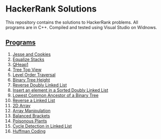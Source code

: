 # HackerRank Solutions
This repository contains the solutions to HackerRank problems.
All programs are in C++. Compiled and tested using Visual Studio on Widnows. 

<h2><u>Programs</u></h2>

1. [Jesse and Cookies](https://github.com/vineethviswan/HackerRankSolutions/blob/c1cc72f599e005981eda4b58bf5279df45028adc/JesseNCookies.cpp)
2. [Equalize Stacks](https://github.com/vineethviswan/HackerRankSolutions/blob/bed87c5ec4b5d4c26c171c606bd907b89b566684/EqualizeStack.cpp)
3. [QHeap1](https://github.com/vineethviswan/HackerRankSolutions/blob/bed87c5ec4b5d4c26c171c606bd907b89b566684/QHeap1.cpp)
4. [Tree Top View](https://github.com/vineethviswan/HackerRankSolutions/blob/bed87c5ec4b5d4c26c171c606bd907b89b566684/TreeTopView.cpp)
5. [Level Order Traversal](https://github.com/vineethviswan/HackerRankSolutions/blob/bed87c5ec4b5d4c26c171c606bd907b89b566684/LevelOrderTraversal.cpp)
6. [Binary Tree Height](https://github.com/vineethviswan/HackerRankSolutions/blob/25c097d17c97e3010ba601b1277c3e7ceb73e262/BinaryTreeHeight.cpp)
7. [Reverse Doubly Linked List](https://github.com/vineethviswan/HackerRankSolutions/blob/25c097d17c97e3010ba601b1277c3e7ceb73e262/DoublyLinkedList-Reversal.cpp)
8. [Insert an element in a Sorted Doubly Linked List](https://github.com/vineethviswan/HackerRankSolutions/blob/25c097d17c97e3010ba601b1277c3e7ceb73e262/DoublyLinkedList-SortedInsert.cpp)
9. [Lowest Common Ancestor of a Binary Tree](https://github.com/vineethviswan/HackerRankSolutions/blob/25c097d17c97e3010ba601b1277c3e7ceb73e262/LowestCommonAncestor.cpp)
10. [Reverse a Linked List](https://github.com/vineethviswan/HackerRankSolutions/blob/25c097d17c97e3010ba601b1277c3e7ceb73e262/ReverseLinkedList.cpp)
11. [2D Array](https://github.com/vineethviswan/HackerRankSolutions/blob/eae0f10acd8d97fc0c389605e61f8c3af736c3c0/2DArrayDS.cpp)
12. [Array Manipulation](https://github.com/vineethviswan/HackerRankSolutions/blob/eae0f10acd8d97fc0c389605e61f8c3af736c3c0/ArrayManipulation.cpp)
13. [Balanced Brackets](https://github.com/vineethviswan/HackerRankSolutions/blob/eae0f10acd8d97fc0c389605e61f8c3af736c3c0/BalancedBrackets.cpp)
14. [Poisonous Plants](https://github.com/vineethviswan/HackerRankSolutions/blob/eae0f10acd8d97fc0c389605e61f8c3af736c3c0/PoisonousPlant.cpp)
15. [Cycle Detection in Linked List](https://github.com/vineethviswan/HackerRankSolutions/blob/eae0f10acd8d97fc0c389605e61f8c3af736c3c0/SinglyLinkedLists.cpp)
16. [Huffman Coding](https://github.com/vineethviswan/HackerRankSolutions/blob/610acd5362f230a93f840f2528a511c43108b83f/HuffmanCoding.cpp)
    

